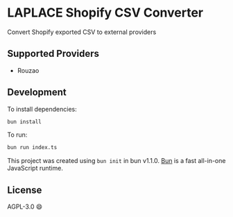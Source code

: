 # LAPLACE Shopify CSV Converter

Convert Shopify exported CSV to external providers

## Supported Providers

- Rouzao

## Development

To install dependencies:

```bash
bun install
```

To run:

```bash
bun run index.ts
```

This project was created using `bun init` in bun v1.1.0. [Bun](https://bun.sh) is a fast all-in-one JavaScript runtime.

## License

AGPL-3.0 😄
